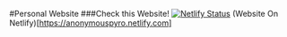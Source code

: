 #Personal Website
###Check this Website!
[![Netlify Status](https://api.netlify.com/api/v1/badges/57db0c41-8742-4d41-bece-d8c2b57750b5/deploy-status)](https://app.netlify.com/sites/anonymouspyro/deploys)
(Website On Netlify)[https://anonymouspyro.netlify.com]
